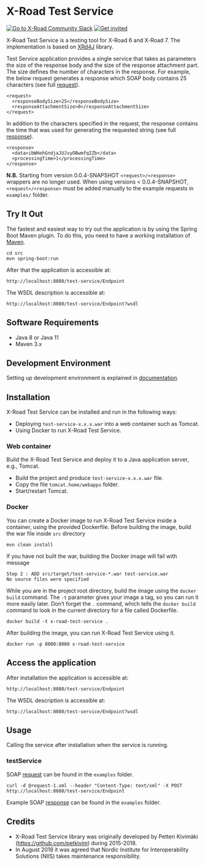 # X-Road Test Service

[![Go to X-Road Community Slack](https://img.shields.io/badge/Go%20to%20Community%20Slack-grey.svg)](https://jointxroad.slack.com/)
[![Get invited](https://img.shields.io/badge/No%20Slack-Get%20invited-green.svg)](https://x-road.global/community)

X-Road Test Service is a testing tool for X-Road 6 and X-Road 7. The implementation is based on [XRd4J](https://github.com/nordic-institute/xrd4j) library.

Test Service application provides a single service that takes as parameters the size of the response body and the size of the response attachment part. The size defines the number of characters in the response. For example, the below request generates a response which SOAP body contains 25 characters (see full [request](https://github.com/nordic-institute/x-road-test-service/blob/master/examples/request-1.xml)).

```
<request>
  <responseBodySize>25</responseBodySize>
  <responseAttachmentSize>0</responseAttachmentSize>
</request>
```

In addition to the characters specified in the request, the response contains the time that was used for generating the requested string  (see full [response](https://github.com/nordic-institute/x-road-test-service/blob/master/examples/response-1.xml)).

```
<response>
  <data>ibWHohGndjaJUJvyOBwmfqIZb</data>
  <processingTime>1</processingTime>
</response>
```

**N.B.** Starting from version 0.0.4-SNAPSHOT `<request>/<response>` wrappers are no longer used. When using versions < 0.0.4-SNAPSHOT, `<request>/<response>` must be added manually to the example requests in `examples/` folder.

## Try It Out

The fastest and easiest way to try out the application is by using the Spring Boot Maven plugin.
To do this, you need to have a working installation of [Maven](https://maven.apache.org/).

```
cd src
mvn spring-boot:run
```
After that the application is accessible at:

```
http://localhost:8080/test-service/Endpoint
```

The WSDL description is accessible at:

```
http://localhost:8080/test-service/Endpoint?wsdl
```

## Software Requirements

* Java 8 or Java 11
* Maven 3.x

## Development Environment

Setting up development environment is explained in [documentation](documentation/Setting-up-Development-Environment.md).

## Installation

X-Road Test Service can be installed and run in the following ways:

* Deploying `test-service-x.x.x.war` into a web container such as Tomcat.
* Using Docker to run X-Road Test Service.

### Web container

Build the X-Road Test Service and deploy it to a Java application server, e.g., Tomcat.

* Build the project and produce ```test-service-x.x.x.war``` file.
* Copy the file ```tomcat.home/webapps``` folder.
* Start/restart Tomcat.

### Docker

You can create a Docker image to run X-Road Test Service inside a container, using the provided Dockerfile.
Before building the image, build the war file inside `src` directory

```
mvn clean install
```
If you have not built the war, building the Docker image will fail with message
```
Step 2 : ADD src/target/test-service-*.war test-service.war
No source files were specified
```

While you are in the project root directory, build the image using the `docker build` command. The `-t` parameter gives your image a tag, so you can run it more easily later. Don’t forget the `.` command, which tells the `docker build` command to look in the current directory for a file called Dockerfile.

```
docker build -t x-road-test-service .
```

After building the image, you can run X-Road Test Service using it.

```
docker run -p 8080:8080 x-road-test-service
```

## Access the application

After installation the application is accessible at:

```
http://localhost:8080/test-service/Endpoint
```

The WSDL description is accessible at:

```
http://localhost:8080/test-service/Endpoint?wsdl
```

## Usage

Calling the service after installation when the service is running.

### testService

SOAP [request](https://github.com/nordic-institute/x-road-test-service/blob/master/examples/request-1.xml) can be found in the `examples` folder.

```
curl -d @request-1.xml --header "Content-Type: text/xml" -X POST http://localhost:8080/test-service/Endpoint
```

Example SOAP [response](https://github.com/nordic-institute/x-road-test-service/blob/master/examples/response-1.xml) can be found in the `examples` folder.

## Credits

* X-Road Test Service library was originally developed by Petteri Kivimäki (https://github.com/petkivim) during 2015-2018.
* In August 2018 it was agreed that Nordic Institute for Interoperability Solutions (NIIS) takes maintenance responsibility.

